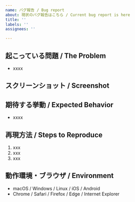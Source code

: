 ```yaml
---
name: バグ報告 / Bug report
about: 現状のバグ報告はこちら / Current bug report is here
title: ''
labels: ''
assignees: ''

---
```


## 起こっている問題 / The Problem
- xxxx

## スクリーンショット / Screenshot

## 期待する挙動 / Expected Behavior
- xxxx


## 再現方法 / Steps to Reproduce
1. xxx
2. xxx
3. xxx

## 動作環境・ブラウザ / Environment
- macOS / Windows / Linux / iOS / Android
- Chrome / Safari / Firefox / Edge / Internet Explorer
